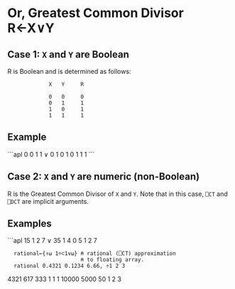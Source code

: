 <div style="display: none;">
  ∨
</div>






<h1 class="heading"><span class="name">Or, Greatest Common Divisor</span> <span class="command">R←X∨Y</span></h1>


## Case 1: `X` and `Y` are Boolean


R is Boolean and is determined as follows:
```apl
             X   Y     R
      
             0   0     0
             0   1     1
             1   0     1
             1   1     1
```

<h2 class="example">Example</h2>
```apl
      0 0 1 1 ∨ 0 1 0 1
0 1 1 1
```



## Case 2: `X` and `Y` are numeric (non-Boolean)


R is the Greatest Common Divisor of `X` and `Y`. Note that in this case, `⎕CT` and `⎕DCT` are implicit arguments.

<h2 class="example">Examples</h2>
```apl
      15 1 2 7 ∨ 35 1 4 0
5 1 2 7
 
      rational←{↑⍵ 1÷⊂1∨⍵} ⍝ rational (⎕CT) approximation
                           ⍝ to floating array.
      rational 0.4321 0.1234 6.66, ÷1 2 3
 4321  617 333 1 1 1
10000 5000  50 1 2 3
```



